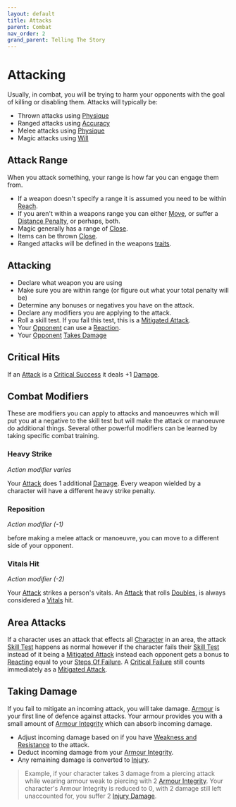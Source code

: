 ```yaml
---
layout: default
title: Attacks
parent: Combat
nav_order: 2
grand_parent: Telling The Story
---
```


# Attacking
Usually, in combat, you will be trying to harm your opponents with the goal of killing or disabling them. Attacks will typically be:
* Thrown attacks using [Physique](Strength#Physique)
* Ranged attacks using [Accuracy](Agility#Accuracy)
* Melee attacks using [Physique](Strength#Physique) 
* Magic attacks using [Will](Spirit#Will)

## Attack Range
When you attack something, your range is how far you can engage them from. 
* If a weapon doesn't specify a range it is assumed you need to be within [Reach](Movement#Reach).
* If you aren't within a weapons range you can either [Move](Game/Core/Movement), or suffer a [Distance Penalty](Attack-Bonuses#Distance%20Penalty), or perhaps, both.
* Magic generally has a range of [Close](Movement#Close).
* Items can be thrown [Close](Movement#Close).
* Ranged attacks will be defined in the weapons [traits](Weapons#[Weapon-Traits](Weapon-Traits)).

## Attacking
- Declare what weapon you are using
- Make sure you are within range (or figure out what your total penalty will be) 
- Determine any bonuses or negatives you have on the attack.
- Declare any modifiers you are applying to the attack.
- Roll a skill test. If you fail this test, this is a [Mitigated Attack](Terminology#Mitigated%20Attack).
- Your [Opponent](Terminology#Opponent) can use a [Reaction](Terminology#Reaction).
- Your [Opponent](Terminology#Opponent) [Takes Damage](#Taking%20Damage)

## Critical Hits
If an [Attack](Terminology#Attack) is a [Critical Success](Skills#Critical%20Success) it deals +1 [Damage](Terminology#Damage).

## Combat Modifiers
These are modifiers you can apply to attacks and manoeuvres which will put you at a negative to the skill test but will make the attack or manoeuvre do additional things. Several other powerful modifiers can be learned by taking specific combat training. 

### Heavy Strike
*Action modifier varies*

Your [Attack](Terminology#Attack) does 1 additional [Damage](Terminology#Damage). Every weapon wielded by a character will have a different heavy strike penalty.

### Reposition
*Action modifier (-1)*

before making a melee attack or manoeuvre, you can move to a different side of your opponent.

### Vitals Hit
*Action modifier (-2)*

Your [Attack](Terminology#Attack) strikes a person's vitals. An [Attack](Terminology#Attack) that rolls [Doubles](Skills#Doubles), is always considered a [Vitals](Injury#Vitals) hit.

## Area Attacks
If a character uses an attack that effects all [Character](Terminology#Character) in an area, the attack [Skill Test](Terminology#Skill%20Test) happens as normal however if the character fails their [Skill Test](Terminology#Skill%20Test) instead of it being a [Mitigated Attack](Terminology#Mitigated%20Attack) instead each opponent gets a bonus to [Reacting](Reacting) equal to your [Steps Of Failure](Skills#Step). A [Critical Failure](Skills#Critical%20Failure) still counts immediately as a [Mitigated Attack](Terminology#Mitigated%20Attack).



## Taking Damage
If you fail to mitigate an incoming attack, you will take damage.
[Armour](Armour) is your first line of defence against attacks. Your armour provides you with a small amount of [Armour Integrity](Armour#Armour%20Integrity) which can absorb incoming damage. 

* Adjust incoming damage based on if you have [Weakness and Resistance](Armour#Weakness%20and%20Resistance) to the attack.
* Deduct incoming damage from your [Armour Integrity](Armour#Armour%20Integrity).
* Any remaining damage is converted to [Injury](Injury).

> Example, if your character takes 3 damage from a piercing attack while wearing armour weak to piercing with 2 [Armour Integrity](Armour#Armour%20Integrity). Your character's Armour Integrity is reduced to 0, with 2 damage still left unaccounted for, you suffer 2 [Injury Damage](Game/Core/Injury#Injury%20Damage).


